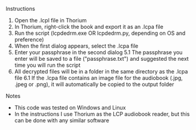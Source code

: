 Instructions

1. Open the .lcpl file in Thorium
2. In Thorium, right-click the book and export it as an .lcpa file
3. Run the script (lcpdedrm.exe OR lcpdedrm.py, depending on OS and preference)
4. When the first dialog appears, select the .lcpa file
5. Enter your passphrase in the second dialog
	5.1 The passphrase you enter will be saved to a file ("passphrase.txt") and suggested the next time you will run the script
6. All decrypted files will be in a folder in the same directory as the .lcpa file
	6.1 If the .lcpa file contains an image file for the audiobook (.jpg, .jpeg or .png), it will automatically be copied to the output folder

Notes
- This code was tested on Windows and Linux
- In the instructions I use Thorium as the LCP audiobook reader, but this can be done with any similar software